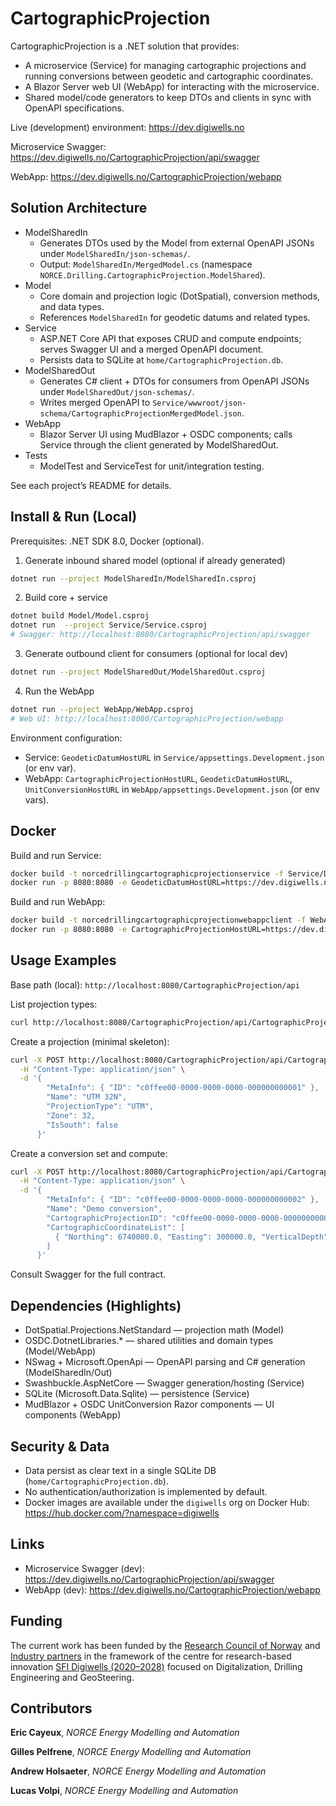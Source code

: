 # CartographicProjection

CartographicProjection is a .NET solution that provides:

- A microservice (Service) for managing cartographic projections and running conversions between geodetic and cartographic coordinates.
- A Blazor Server web UI (WebApp) for interacting with the microservice.
- Shared model/code generators to keep DTOs and clients in sync with OpenAPI specifications.

Live (development) environment: https://dev.digiwells.no

Microservice Swagger: https://dev.digiwells.no/CartographicProjection/api/swagger

WebApp: https://dev.digiwells.no/CartographicProjection/webapp

## Solution Architecture

- ModelSharedIn
  - Generates DTOs used by the Model from external OpenAPI JSONs under `ModelSharedIn/json-schemas/`.
  - Output: `ModelSharedIn/MergedModel.cs` (namespace `NORCE.Drilling.CartographicProjection.ModelShared`).
- Model
  - Core domain and projection logic (DotSpatial), conversion methods, and data types.
  - References `ModelSharedIn` for geodetic datums and related types.
- Service
  - ASP.NET Core API that exposes CRUD and compute endpoints; serves Swagger UI and a merged OpenAPI document.
  - Persists data to SQLite at `home/CartographicProjection.db`.
- ModelSharedOut
  - Generates C# client + DTOs for consumers from OpenAPI JSONs under `ModelSharedOut/json-schemas/`.
  - Writes merged OpenAPI to `Service/wwwroot/json-schema/CartographicProjectionMergedModel.json`.
- WebApp
  - Blazor Server UI using MudBlazor + OSDC components; calls Service through the client generated by ModelSharedOut.
- Tests
  - ModelTest and ServiceTest for unit/integration testing.

See each project’s README for details.

## Install & Run (Local)

Prerequisites: .NET SDK 8.0, Docker (optional).

1) Generate inbound shared model (optional if already generated)

```bash
dotnet run --project ModelSharedIn/ModelSharedIn.csproj
```

2) Build core + service

```bash
dotnet build Model/Model.csproj
dotnet run  --project Service/Service.csproj
# Swagger: http://localhost:8080/CartographicProjection/api/swagger
```

3) Generate outbound client for consumers (optional for local dev)

```bash
dotnet run --project ModelSharedOut/ModelSharedOut.csproj
```

4) Run the WebApp

```bash
dotnet run --project WebApp/WebApp.csproj
# Web UI: http://localhost:8080/CartographicProjection/webapp
```

Environment configuration:

- Service: `GeodeticDatumHostURL` in `Service/appsettings.Development.json` (or env var).
- WebApp: `CartographicProjectionHostURL`, `GeodeticDatumHostURL`, `UnitConversionHostURL` in `WebApp/appsettings.Development.json` (or env vars).

## Docker

Build and run Service:

```bash
docker build -t norcedrillingcartographicprojectionservice -f Service/Dockerfile .
docker run -p 8080:8080 -e GeodeticDatumHostURL=https://dev.digiwells.no/ -v %CD%/home:/app/../home norcedrillingcartographicprojectionservice
```

Build and run WebApp:

```bash
docker build -t norcedrillingcartographicprojectionwebappclient -f WebApp/Dockerfile .
docker run -p 8080:8080 -e CartographicProjectionHostURL=https://dev.digiwells.no/ -e GeodeticDatumHostURL=https://dev.digiwells.no/ -e UnitConversionHostURL=https://dev.digiwells.no/ norcedrillingcartographicprojectionwebappclient
```

## Usage Examples

Base path (local): `http://localhost:8080/CartographicProjection/api`

List projection types:

```bash
curl http://localhost:8080/CartographicProjection/api/CartographicProjectionType
```

Create a projection (minimal skeleton):

```bash
curl -X POST http://localhost:8080/CartographicProjection/api/CartographicProjection \
  -H "Content-Type: application/json" \
  -d '{
        "MetaInfo": { "ID": "c0ffee00-0000-0000-0000-000000000001" },
        "Name": "UTM 32N",
        "ProjectionType": "UTM",
        "Zone": 32,
        "IsSouth": false
      }'
```

Create a conversion set and compute:

```bash
curl -X POST http://localhost:8080/CartographicProjection/api/CartographicConversionSet \
  -H "Content-Type: application/json" \
  -d '{
        "MetaInfo": { "ID": "c0ffee00-0000-0000-0000-000000000002" },
        "Name": "Demo conversion",
        "CartographicProjectionID": "c0ffee00-0000-0000-0000-000000000001",
        "CartographicCoordinateList": [
          { "Northing": 6740000.0, "Easting": 300000.0, "VerticalDepth": 0.0 }
        ]
      }'
```

Consult Swagger for the full contract.

## Dependencies (Highlights)

- DotSpatial.Projections.NetStandard — projection math (Model)
- OSDC.DotnetLibraries.* — shared utilities and domain types (Model/WebApp)
- NSwag + Microsoft.OpenApi — OpenAPI parsing and C# generation (ModelSharedIn/Out)
- Swashbuckle.AspNetCore — Swagger generation/hosting (Service)
- SQLite (Microsoft.Data.Sqlite) — persistence (Service)
- MudBlazor + OSDC UnitConversion Razor components — UI components (WebApp)

## Security & Data

- Data persist as clear text in a single SQLite DB (`home/CartographicProjection.db`).
- No authentication/authorization is implemented by default.
- Docker images are available under the `digiwells` org on Docker Hub: https://hub.docker.com/?namespace=digiwells

## Links

- Microservice Swagger (dev): https://dev.digiwells.no/CartographicProjection/api/swagger
- WebApp (dev): https://dev.digiwells.no/CartographicProjection/webapp

## Funding

The current work has been funded by the [Research Council of Norway](https://www.forskningsradet.no/) and [Industry partners](https://www.digiwells.no/about/board/) in the framework of the centre for research-based innovation [SFI Digiwells (2020–2028)](https://www.digiwells.no/) focused on Digitalization, Drilling Engineering and GeoSteering.

## Contributors

**Eric Cayeux**, *NORCE Energy Modelling and Automation*

**Gilles Pelfrene**, *NORCE Energy Modelling and Automation*

**Andrew Holsaeter**, *NORCE Energy Modelling and Automation*

**Lucas Volpi**, *NORCE Energy Modelling and Automation*

